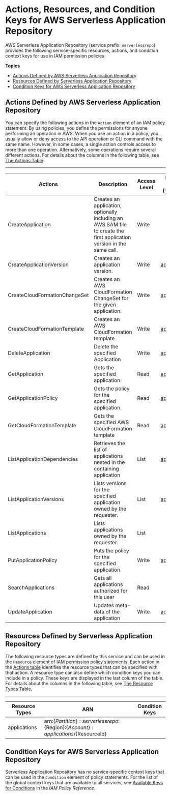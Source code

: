 # Actions, Resources, and Condition Keys for AWS Serverless Application Repository<a name="list_awsserverlessapplicationrepository"></a>

AWS Serverless Application Repository \(service prefix: `serverlessrepo`\) provides the following service\-specific resources, actions, and condition context keys for use in IAM permission policies\.

**Topics**
+ [Actions Defined by AWS Serverless Application Repository](#awsserverlessapplicationrepository-actions-as-permissions)
+ [Resources Defined by Serverless Application Repository](#awsserverlessapplicationrepository-resources-for-iam-policies)
+ [Condition Keys for AWS Serverless Application Repository](#awsserverlessapplicationrepository-policy-keys)

## Actions Defined by AWS Serverless Application Repository<a name="awsserverlessapplicationrepository-actions-as-permissions"></a>

You can specify the following actions in the `Action` element of an IAM policy statement\. By using policies, you define the permissions for anyone performing an operation in AWS\. When you use an action in a policy, you usually allow or deny access to the API operation or CLI command with the same name\. However, in some cases, a single action controls access to more than one operation\. Alternatively, some operations require several different actions\. For details about the columns in the following table, see [The Actions Table](reference_policies_actions-resources-contextkeys.md#actions_table)\.


****  

| Actions | Description | Access Level | Resource Types \(\*required\) | Condition Keys | Dependent Actions | 
| --- | --- | --- | --- | --- | --- | 
|   CreateApplication  | Creates an application, optionally including an AWS SAM file to create the first application version in the same call\. | Write |  |  |  | 
|   CreateApplicationVersion  | Creates an application version\. | Write |   [ applications\* ](#awsserverlessapplicationrepository-applications)   |  |  | 
|   CreateCloudFormationChangeSet  | Creates an AWS CloudFormation ChangeSet for the given application\. | Write |   [ applications\* ](#awsserverlessapplicationrepository-applications)   |  |  | 
|   CreateCloudFormationTemplate  | Creates an AWS CloudFormation template | Write |   [ applications\* ](#awsserverlessapplicationrepository-applications)   |  |  | 
|   DeleteApplication  | Delete the specified Application | Write |   [ applications\* ](#awsserverlessapplicationrepository-applications)   |  |  | 
|   GetApplication  | Gets the specified application\. | Read |   [ applications\* ](#awsserverlessapplicationrepository-applications)   |  |  | 
|   GetApplicationPolicy  | Gets the policy for the specified application\. | Read |   [ applications\* ](#awsserverlessapplicationrepository-applications)   |  |  | 
|   GetCloudFormationTemplate  | Gets the specified AWS CloudFormation template | Read |   [ applications\* ](#awsserverlessapplicationrepository-applications)   |  |  | 
|   ListApplicationDependencies  | Retrieves the list of applications nested in the containing application | List |   [ applications\* ](#awsserverlessapplicationrepository-applications)   |  |  | 
|   ListApplicationVersions  | Lists versions for the specified application owned by the requester\. | List |   [ applications\* ](#awsserverlessapplicationrepository-applications)   |  |  | 
|   ListApplications  | Lists applications owned by the requester\. | List |  |  |  | 
|   PutApplicationPolicy  | Puts the policy for the specified application\. | Write |   [ applications\* ](#awsserverlessapplicationrepository-applications)   |  |  | 
|   SearchApplications  | Gets all applications authorized for this user | Read |  |  |  | 
|   UpdateApplication  | Updates meta\-data of the application | Write |   [ applications\* ](#awsserverlessapplicationrepository-applications)   |  |  | 

## Resources Defined by Serverless Application Repository<a name="awsserverlessapplicationrepository-resources-for-iam-policies"></a>

The following resource types are defined by this service and can be used in the `Resource` element of IAM permission policy statements\. Each action in the [Actions table](#awsserverlessapplicationrepository-actions-as-permissions) identifies the resource types that can be specified with that action\. A resource type can also define which condition keys you can include in a policy\. These keys are displayed in the last column of the table\. For details about the columns in the following table, see [The Resource Types Table](reference_policies_actions-resources-contextkeys.md#resources_table)\.


****  

| Resource Types | ARN | Condition Keys | 
| --- | --- | --- | 
|   applications  |  arn:$\{Partition\}:serverlessrepo:$\{Region\}:$\{Account\}:applications/$\{ResourceId\}  |  | 

## Condition Keys for AWS Serverless Application Repository<a name="awsserverlessapplicationrepository-policy-keys"></a>

Serverless Application Repository has no service\-specific context keys that can be used in the `Condition` element of policy statements\. For the list of the global context keys that are available to all services, see [Available Keys for Conditions](reference_policies_condition-keys.html#AvailableKeys) in the *IAM Policy Reference*\.